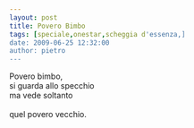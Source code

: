 ```yaml
---
layout: post
title: Povero Bimbo
tags: [speciale,onestar,scheggia d'essenza,]
date: 2009-06-25 12:32:00
author: pietro
---
```

Povero bimbo,<br/>si guarda allo specchio<br/>ma vede soltanto<br/><br/>quel povero vecchio.
